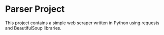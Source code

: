 # Parser Project

This project contains a simple web scraper written in Python using requests and BeautifulSoup libraries.
